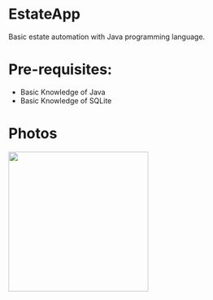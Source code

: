 # EstateApp
Basic estate automation with Java programming language.

# Pre-requisites:
- Basic Knowledge of Java
- Basic Knowledge of SQLite

# Photos
<p align="left">
  <span><img  width="275px" src="https://i.hizliresim.com/9bwd6cd.gif"></span>  
</p>
